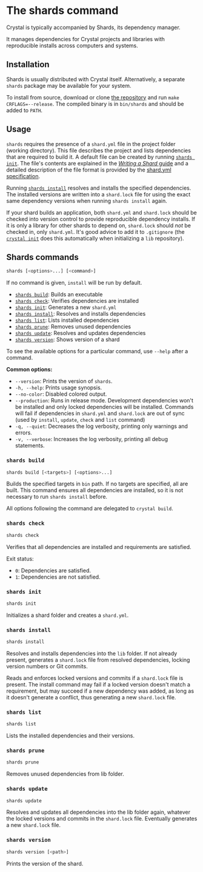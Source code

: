 # The shards command

Crystal is typically accompanied by Shards, its dependency manager.

It manages dependencies for Crystal projects and libraries with reproducible
installs across computers and systems.

## Installation

Shards is usually distributed with Crystal itself. Alternatively, a separate `shards` package may be available for your system.

To install from source, download or clone [the repository](https://github.com/crystal-lang/shards) and run `make CRFLAGS=--release`. The compiled binary is in `bin/shards` and should be added to `PATH`.

## Usage

`shards` requires the presence of a `shard.yml` file in the project folder (working directory). This file describes the project and lists dependencies that are required to build it.
A default file can be created by running [`shards init`](#shards-install).
The file's contents are explained in the [*Writing a Shard* guide](../../guides/writing_shards.md) and a detailed description of the file format is provided by the [shard.yml specification](https://github.com/crystal-lang/shards/blob/master/docs/shard.yml.adoc).

Running [`shards install`](#shards-install) resolves and installs the specified dependencies.
The installed versions are written into a `shard.lock` file for using the exact same dependency versions when running `shards install` again.

If your shard builds an application, both `shard.yml` and `shard.lock` should be checked into version control to provide reproducible dependency installs.
If it is only a library for other shards to depend on, `shard.lock` should *not* be checked in, only `shard.yml`. It's good advice to add it to `.gitignore` (the [`crystal init`](../crystal/README.md#crystal-init) does this automatically when initializing a `lib` repository).

## Shards commands

```bash
shards [<options>...] [<command>]
```

If no command is given, `install` will be run by default.

* [`shards build`](#shards-build): Builds an executable
* [`shards check`](#shards-check): Verifies dependencies are installed
* [`shards init`](#shards-init): Generates a new `shard.yml`
* [`shards install`](#shards-install): Resolves and installs dependencies
* [`shards list`](#shards-list): Lists installed dependencies
* [`shards prune`](#shards-prune): Removes unused dependencies
* [`shards update`](#shards-update): Resolves and updates dependencies
* [`shards version`](#shards-version): Shows version of a shard

To see the available options for a particular command, use `--help` after a command.

**Common options:**

* `--version`: Prints the version of `shards`.
* `-h, --help`: Prints usage synopsis.
* `--no-color`: Disabled colored output.
* `--production`: Runs in release mode. Development dependencies won't be installed and only locked dependencies will be installed. Commands will fail if dependencies in `shard.yml` and `shard.lock` are out of sync (used by `install`, `update`, `check` and `list` command)
* `-q, --quiet`: Decreases the log verbosity, printing only warnings and errors.
* `-v, --verbose`: Increases the log verbosity, printing all debug statements.

### `shards build`

```bash
shards build [<targets>] [<options>...]
```

Builds the specified targets in `bin` path. If no targets are specified, all are built.
This command ensures all dependencies are installed, so it is not necessary to run `shards install` before.

All options following the command are delegated to `crystal build`.

### `shards check`

```bash
shards check
```

Verifies that all dependencies are installed and requirements are satisfied.

Exit status:

* `0`: Dependencies are satisfied.
* `1`: Dependencies are not satisfied.

### `shards init`

```bash
shards init
```

Initializes a shard folder and creates a `shard.yml`.

### `shards install`

```bash
shards install
```

Resolves and installs dependencies into the `lib` folder. If not already present, generates a `shard.lock` file from resolved dependencies, locking version
numbers or Git commits.

Reads and enforces locked versions and commits if a `shard.lock` file is present. The install command may fail if a locked version doesn't match a requirement, but may succeed if a new dependency was added, as long as it doesn't generate a conflict, thus generating a new `shard.lock` file.

### `shards list`

```bash
shards list
```

Lists the installed dependencies and their versions.

### `shards prune`

```bash
shards prune
```

Removes unused dependencies from lib folder.

### `shards update`

```bash
shards update
```

Resolves and updates all dependencies into the lib folder again, whatever the locked versions and commits in the `shard.lock` file. Eventually generates a
new `shard.lock` file.

### `shards version`

```bash
shards version [<path>]
```

Prints the version of the shard.

